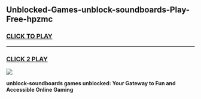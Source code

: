 
## Unblocked-Games-unblock-soundboards-Play-Free-hpzmc
<h3>
<a href="https://premium76.site?title=unblock-soundboards&ref=18A1">CLICK TO PLAY</a></h3>
<hr>

<h3>
<a href="https://premium76.site?title=unblock-soundboards&ref=18A1">CLICK 2 PLAY</a>
  
</h3>

<a href="https://premium76.site?title=unblock-soundboards&ref=18A1"><img src="https://clearcache.store/games.png"></a>


**unblock-soundboards games unblocked: Your Gateway to Fun and Accessible Online Gaming**
